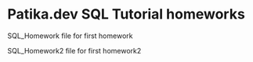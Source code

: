 # Patika.dev SQL Tutorial homeworks 

SQL_Homework file for first homework

SQL_Homework2 file for first homework2
